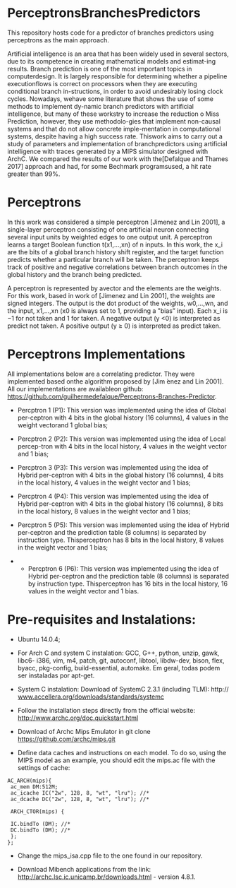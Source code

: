 # PerceptronsBranchesPredictors
 This repository hosts code for a predictor of branches predictors using perceptrons as the main approach.

Artificial intelligence is an area that has been widely used in several sectors,  due to its competence in creating mathematical models and estimat-ing results.  Branch prediction is one of the most important topics in computerdesign.  It is largely responsible for determining whether a pipeline executionflows is correct on processors when they are executing conditional branch in-structions,  in  order  to  avoid  undesirably  losing  clock  cycles.   Nowadays,  wehave  some  literature  that  shows  the  use  of  some  methods  to  implement  dy-namic branch predictors with artificial intelligence,  but many of these workstry to increase the reduction o Miss Prediction, however, they use methodolo-gies that implement non-causal systems and that do not allow concrete imple-mentation in computational systems, despite having a high success rate.  Thiswork aims to carry out a study of parameters and implementation of branchpredictors  using  artificial  intelligence  with  traces  generated  by  a  MIPS  simulator  designed  with  ArchC.  We  compared  the  results  of  our  work  with  the[Defalque and Thames 2017] approach and had, for some Bechmark programsused, a hit rate greater than 99%.

# Perceptrons

In this work was considered a simple perceptron [Jimenez and Lin 2001], a single-layer perceptron consisting of one artificial neuron connecting several input units by weighted edges to one output unit. A perceptron learns a target Boolean function t(x1,...,xn) of n inputs. In this work, the x_i are the bits of a global branch history shift register, and the target function predicts whether a particular branch will be taken.  The perceptron keeps track of positive and negative correlations between branch outcomes in the global history and the branch being predicted.

A perceptron is represented by avector and the elements are the weights.  For this work, based in work of [Jimenez and Lin 2001], the weights are signed integers. The output is the dot product of the weights, w0,...,wn, and the input, x1,...,xn (x0 is always set to 1, providing a "bias” input). Each x_i is −1 for not taken and  1  for taken. A negative output (y <0) is interpreted as predict not taken. A positive output (y ≥ 0) is interpreted as predict taken.

# Perceptrons Implementations

All implementations below are a correlating predictor. They were implemented based onthe algorithm proposed by [Jim ́enez and Lin 2001]. All our implementations are availableon github: https://github.com/guilhermedefalque/Perceptrons-Branches-Predictor.

- Percptron 1 (P1): This version was implemented using the idea of Global per-ceptron with 4 bits in the global history (16 columns), 4 values in the weight vectorand 1 global bias;

- Percptron 2 (P2): This version was implemented using the idea of Local percep-tron with 4 bits in the local history, 4 values in the weight vector and 1 bias;

- Percptron 3 (P3): This version was implemented using the idea of Hybrid per-ceptron with 4 bits in the global history (16 columns), 4 bits in the local history, 4 values in the weight vector and 1 bias;

- Percptron 4 (P4): This version was implemented using the idea of Hybrid per-ceptron with 4 bits in the global history (16 columns), 8 bits in the local history, 8 values in the weight vector and 1 bias;

- Percptron 5 (P5): This version was implemented using the idea of Hybrid per-ceptron and the prediction table (8 columns) is separated by instruction type. Thisperceptron has 8 bits in the local history, 8 values in the weight vector and 1 bias;

 - - Percptron 6 (P6): This version was implemented using the idea of Hybrid per-ceptron and the prediction table (8 columns) is separated by instruction type. Thisperceptron has 16 bits in the local history, 16 values in the weight vector and 1 bias.

# Pre-requisites and Instalations:

- Ubuntu 14.0.4;

- For Arch C and system C instalation: GCC, G++, python, unzip, gawk, libc6- i386, vim, m4, patch, git, autoconf, libtool, libdw-dev, bison, flex, byacc, pkg-config, build-essential, automake. Em geral, todas podem ser instaladas por apt-get.

- System C instalation: Download of SystemC 2.3.1 (including TLM): http://
www.accellera.org/downloads/standards/systemc 

- Follow the installation steps directly from the official website: http://www.archc.org/doc.quickstart.html

- Download of Archc Mips Emulator in git clone https://github.com/archc/mips.git

- Define data caches and instructions on each model. To do so, using the
MIPS model as an example, you should edit the mips.ac file with the settings of
cache:

```
AC_ARCH(mips){
 ac_mem DM:512M;
 ac_icache IC("2w", 128, 8, "wt", "lru"); //*
 ac_dcache DC("2w", 128, 8, "wt", "lru"); //*
 
 ARCH_CTOR(mips) {

 IC.bindTo (DM); //*
 DC.bindTo (DM); //*
 };
};
```
- Change the mips_isa.cpp file to the one found in our repository.

- Download Mibench applications from the link: http://archc.lsc.ic.unicamp.br/downloads.html - version 4.8.1.


